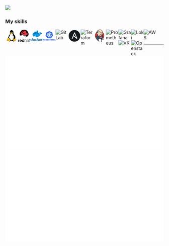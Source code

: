 
![](https://media1.giphy.com/media/v1.Y2lkPTc5MGI3NjExc3drMHdyY3E5YjhjOHAxNTBlejc2NWE2dXJ6emM3YXFodHIyY212cyZlcD12MV9pbnRlcm5hbF9naWZfYnlfaWQmY3Q9Zw/3ornk57KwDXf81rjWM/giphy.gif)



### My skills


<img align="left" alt="Linux" width="40px" src="https://raw.githubusercontent.com/github/explore/80688e429a7d4ef2fca1e82350fe8e3517d3494d/topics/linux/linux.png" />
<img align="left" alt="CentOS" width="40px" src="https://raw.githubusercontent.com/devicons/devicon/2809b567852a4648062a2d3e7c1c531367458c0b/icons/redhat/redhat-original-wordmark.svg" />
<img align="left" alt="Docker" width="40px" src="https://raw.githubusercontent.com/github/explore/80688e429a7d4ef2fca1e82350fe8e3517d3494d/topics/docker/docker.png" />
<img align="left" alt="Kubernetes" width="40px" src="https://raw.githubusercontent.com/devicons/devicon/2809b567852a4648062a2d3e7c1c531367458c0b/icons/kubernetes/kubernetes-plain-wordmark.svg" />
<img align="left" alt="GitLab" width="40px" src="https://cdn.worldvectorlogo.com/logos/gitlab.svg" />
<img align="left" alt="Ansible" width="40px" src="https://raw.githubusercontent.com/github/explore/80688e429a7d4ef2fca1e82350fe8e3517d3494d/topics/ansible/ansible.png" />
<img align="left" alt="Terraform" width="40px" src="https://icon.icepanel.io/Technology/svg/HashiCorp-Terraform.svg" />
<img align="left" alt="Jenkins" width="40px" src="https://raw.githubusercontent.com/github/explore/4546263bd5739353083c33dada43f8f31e7d1fd6/topics/jenkins/jenkins.png" />
<img align="left" alt="Prometheus" width="40px" src="https://pics.freeicons.io/uploads/icons/png/6813193821551942286-512.png" />
<img align="left" alt="Grafana" width="40px" src="https://pics.freeicons.io/uploads/icons/png/8135670941548141941-512.png" />
<img align="left" alt="Loki" width="40px" src="https://grafana.com/static/assets/img/blog/loki.png" />
<img align="left" alt="AWS" width="40px" src="https://cdn.iconscout.com/icon/free/png-256/aws-1869025-1583149.png" />
<img align="left" alt="VK" width="40px" src="https://upload.wikimedia.org/wikipedia/commons/a/a5/VK_Cloud.svg" />
<img align="left" alt="Openstack" width="40px" src="https://img.icons8.com/color/480/openstack.png" />


<br/><br/>

---

![Vlad Kamerdinerov GitHub stats](https://github.com/v-kamerdinerov/github-stats/blob/master/generated/overview.svg)
![Vlad Kamerdinerov GitHub stats](https://github.com/v-kamerdinerov/github-stats/blob/master/generated/languages.svg)

